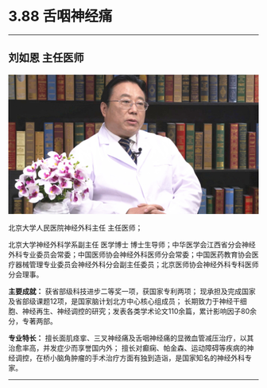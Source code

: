 # 3.88 舌咽神经痛

---

## 刘如恩 主任医师

![1679213136038](image/c03_088/1679213136038.png)

北京大学人民医院神经外科主任 主任医师；

北京大学神经外科学系副主任 医学博士 博士生导师；中华医学会江西省分会神经外科专业委员会常委；中国医师协会神经外科医师分会常委；中国医药教育协会医疗器械管理专业委员会神经外科分会副主任委员；北京医师协会神经外科专科医师分会理事。

**主要成就：** 获省部级科技进步二等奖一项，获国家专利两项； 现承担及完成国家及省部级课题12项，是国家脑计划北方中心核心组成员； 长期致力于神经干细胞、神经再生、神经调控的研究；发表各类学术论文110余篇，累计影响因子80余分，专著两部。

**专业特长：** 擅长面肌痉挛、三叉神经痛及舌咽神经痛的显微血管减压治疗，以其治愈率高，并发症少而享誉国内外；
擅长对癫痫、帕金森、运动障碍等疾病的神经调控，在桥小脑角肿瘤的手术治疗方面有独到造诣，是国家知名的神经外科专家。

---
